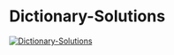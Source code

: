 # Dictionary-Solutions

[![Dictionary-Solutions](https://img.youtube.com/vi/ULPswI_rUjo/0.jpg)](https://www.youtube.com/watch?v=ULPswI_rUjo "Dictionary-Solutions")
